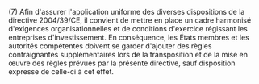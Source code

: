 (7) Afin d'assurer l'application uniforme des diverses dispositions de la directive 2004/39/CE, il convient de mettre en place un cadre harmonisé d'exigences organisationnelles et de conditions d'exercice régissant les entreprises d'investissement. En conséquence, les États membres et les autorités compétentes doivent se garder d'ajouter des règles contraignantes supplémentaires lors de la transposition et de la mise en œuvre des règles prévues par la présente directive, sauf disposition expresse de celle-ci à cet effet.
